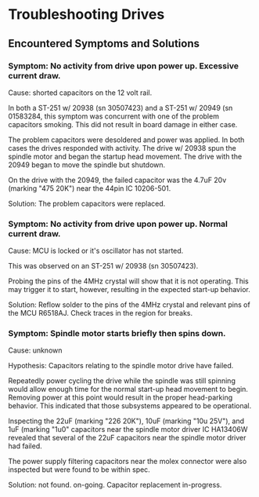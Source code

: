 # Troubleshooting Drives

## Encountered Symptoms and Solutions

### Symptom: No activity from drive upon power up. Excessive current draw.

Cause: shorted capacitors on the 12 volt rail.

In both a ST-251 w/ 20938 (sn 30507423) and a ST-251 w/ 20949 (sn 01583284, this symptom was concurrent with one of the problem capacitors smoking. This did not result in board damage in either case.

The problem capacitors were desoldered and power was applied. In both cases the drives responded with activity. The drive w/ 20938 spun the spindle motor and began the startup head movement. The drive with the 20949 began to move the spindle but shutdown.

On the drive with the 20949, the failed capacitor was the 4.7uF 20v (marking "475 20K") near the 44pin IC 10206-501.

Solution: The problem capacitors were replaced.

### Symptom: No activity from drive upon power up. Normal current draw.

Cause: MCU is locked or it's oscillator has not started.

This was observed on an ST-251 w/ 20938 (sn 30507423).

Probing the pins of the 4MHz crystal will show that it is not operating. This may trigger it to start, however, resulting in the expected start-up behavior.

Solution: Reflow solder to the pins of the 4MHz crystal and relevant pins of the MCU R6518AJ. Check traces in the region for breaks.

### Symptom: Spindle motor starts briefly then spins down.

Cause: unknown

Hypothesis: Capacitors relating to the spindle motor drive have failed.

Repeatedly power cycling the drive while the spindle was still spinning would allow enough time for the normal start-up head movement to begin. Removing power at this point would result in the proper head-parking behavior. This indicated that those subsystems appeared to be operational.

Inspecting the 22uF (marking "226 20K"), 10uF (marking "10u 25V"), and 1uF (marking "1u0" capacitors near the spindle motor driver IC HA13406W revealed that several of the 22uF capacitors near the spindle motor driver had failed.

The power supply filtering capacitors near the molex connector were also inspected but were found to be within spec.

Solution: not found. on-going. Capacitor replacement in-progress.



